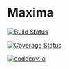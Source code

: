 # Maxima

[![Build Status](https://travis-ci.org/nsmith5/Maxima.jl.svg?branch=master)](https://travis-ci.org/nsmith5/Maxima.jl)

[![Coverage Status](https://coveralls.io/repos/nsmith5/Maxima.jl/badge.svg?branch=master&service=github)](https://coveralls.io/github/nsmith5/Maxima.jl?branch=master)

[![codecov.io](http://codecov.io/github/nsmith5/Maxima.jl/coverage.svg?branch=master)](http://codecov.io/github/nsmith5/Maxima.jl?branch=master)
